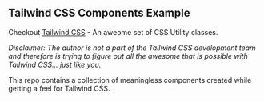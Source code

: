 Tailwind CSS Components Example
-------------

Checkout [Tailwind CSS](http://tailwindcss.com) - An aweome set of CSS Utility classes.

*Disclaimer: The author is not a part of the Tailwind CSS development team and therefore is trying to figure out all the awesome that is possible with Tailwind CSS... just like you.*

This repo contains a collection of meaningless components created while getting a feel for Tailwind CSS. 

